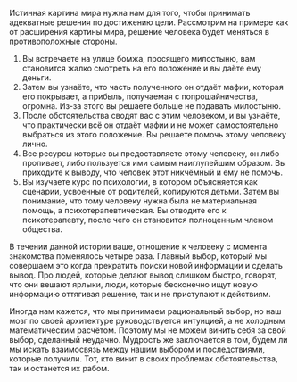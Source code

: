 Истинная картина мира нужна нам для того, чтобы принимать адекватные решения по достижению цели. Рассмотрим на примере как от расширения картины мира, решение человека будет меняться в противоположные стороны.

1. Вы встречаете на улице бомжа, просящего милостыню, вам становится жалко смотреть на его положение и вы даёте ему деньги.
1. Затем вы узнаёте, что часть полученного он отдаёт мафии, которая его покрывает, а прибыль, получаемая с попрошайничества, огромна. Из-за этого вы решаете больше не подавать милостыню.
1. После обстоятельства сводят вас с этим человеком, и вы узнаёте, что практически всё он отдаёт мафии и не может самостоятельно выбраться из этого положение. Вы решаете помочь этому человеку лично.
1. Все ресурсы которые вы предоставляете этому человеку, он либо пропивает, либо пользуется ими самым наиглупейшим образом. Вы приходите к выводу, что человек этот никчёмный и ему не помочь.
1. Вы изучаете курс по психологии, в котором объясняется как сценарии, усвоенные от родителей, копируются детьми. Затем вы понимание, что тому человеку нужна была не материальная помощь, а психотерапевтическая. Вы отводите его к психотерапевту, после чего он становится полноценным членом общества.

В течении данной истории ваше, отношение к человеку с момента знакомства поменялось четыре раза. Главный выбор, который мы совершаем это когда прекратить поиски новой информации и сделать вывод. Про людей, которые делают вывод слишком быстро, говорят, что они вешают ярлыки, люди, которые бесконечно ищут новую информацию оттягивая решение, так и не приступают к действиям.

Иногда нам кажется, что мы принимаем рациональный выбор, но наш мозг по своей архитектуре руководствуется интуицией, а не холодным математическим расчётом. Поэтому мы не можем винить себя за свой выбор, сделанный неудачно. Мудрость же заключается в том, будем ли мы искать взаимосвязь между нашим выбором и последствиями, которые получили. Тот, кто винит в своих проблемах обстоятельства, так и останется их рабом.
